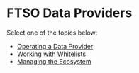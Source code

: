 # FTSO Data Providers

Select one of the topics below:

* [Operating a Data Provider](./operating.md)
* [Working with Whitelists](./whitelisting.md)
* [Managing the Ecosystem](./managing-ecosystem.md)

